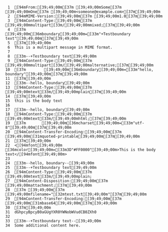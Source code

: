      1	[94mFrom:[39;49;00m[37m [39;49;00mSome[37m [39;49;00mOne[37m [39;49;00m<someone@example.com>[37m[39;49;00m
     2	[94mMIME-Version:[39;49;00m[37m [39;49;00m1.0[37m[39;49;00m
     3	[94mContent-Type:[39;49;00m[37m [39;49;00mmultipart[33m/[39;49;00mmixed;[37m[39;49;00m
     4	[37m        [39;49;00m[36mboundary[39;49;00m=[33m"+Testboundary text"[39;49;00m[37m[39;49;00m
     5	[37m[39;49;00m
     6	This is a multipart message in MIME format.
     7
     8	[33m--+Testboundary text[39;49;00m
     9	[94mContent-Type:[39;49;00m[37m [39;49;00mmultipart[33m/[39;49;00malternative;[37m[39;49;00m
    10	[37m        [39;49;00m[36mboundary[39;49;00m=[33m"hello, boundary"[39;49;00m[37m[39;49;00m
    11	[37m[39;49;00m
    12	[33m--hello, boundary[39;49;00m
    13	[94mContent-Type:[39;49;00m[37m [39;49;00mtext[33m/[39;49;00mplain[37m[39;49;00m
    14	[37m[39;49;00m
    15	this is the body text
    16
    17	[33m--hello, boundary[39;49;00m
    18	[94mContent-Type:[39;49;00m[37m [39;49;00mtext[33m/[39;49;00mhtml;[37m[39;49;00m
    19	[37m       [39;49;00m[36mcharset[39;49;00m=[33m"utf-8"[39;49;00m[37m[39;49;00m
    20	[94mContent-Transfer-Encoding:[39;49;00m[37m [39;49;00m[31mquoted-printable[39;49;00m[37m[39;49;00m
    21	[37m[39;49;00m
    22	<[94mfont[39;49;00m [36mcolor[39;49;00m=[33m3D"#FF0000"[39;49;00m>This is the body text</[94mfont[39;49;00m>
    23
    24	[33m--hello, boundary--[39;49;00m
    25	[33m--+Testboundary text[39;49;00m
    26	[94mContent-Type:[39;49;00m[37m [39;49;00mtext[33m/[39;49;00mplain;
    27	[94mContent-Disposition:[39;49;00m[37m [39;49;00mattachment;[37m[39;49;00m
    28	[37m [39;49;00m[37m       [39;49;00mfilename="[32mtest.txt[39;49;00m"[37m[39;49;00m
    29	[94mContent-Transfer-Encoding:[39;49;00m[37m [39;49;00m[31mbase64[39;49;00m[37m[39;49;00m
    30	[37m[39;49;00m
    31	dGhpcyBpcyB0aGUgYXR0YWNobWVudCB0ZXh0
    32
    33	[33m--+Testboundary text--[39;49;00m
    34	Some additional content here.
